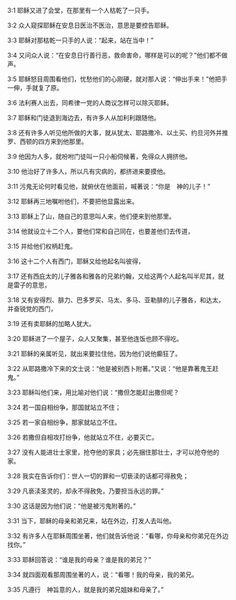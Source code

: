 <a id="1"></a>3:1  耶稣又进了会堂，在那里有一个人枯乾了一只手。  

<a id="2"></a>3:2  众人窥探耶稣在安息日医治不医治，意思是要控告耶稣。  

<a id="3"></a>3:3  耶稣对那枯乾一只手的人说：“起来，站在当中！”  

<a id="4"></a>3:4  又问众人说：“在安息日行善行恶，救命害命，哪样是可以的呢？”他们都不做声。  

<a id="5"></a>3:5  耶稣怒目周围看他们，忧愁他们的心刚硬，就对那人说：“伸出手来！”他把手一伸，手就复了原。  

<a id="6"></a>3:6  法利赛人出去，同希律一党的人商议怎样可以除灭耶稣。  

<a id="7"></a>3:7  耶稣和门徒退到海边去，有许多人从加利利跟随他。  

<a id="8"></a>3:8  还有许多人听见他所做的大事，就从犹太、耶路撒冷、以土买、约旦河外并推罗、西顿的四方来到他那里。  

<a id="9"></a>3:9  他因为人多，就吩咐门徒叫一只小船伺候著，免得众人拥挤他。  

<a id="10"></a>3:10  他治好了许多人，所以凡有灾病的，都挤进来要摸他。  

<a id="11"></a>3:11  污鬼无论何时看见他，就俯伏在他面前，喊著说：“你是　神的儿子！”  

<a id="12"></a>3:12  耶稣再三地嘱咐他们，不要把他显露出来。  

<a id="13"></a>3:13  耶稣上了山，随自己的意思叫人来，他们便来到他那里。  

<a id="14"></a>3:14  他就设立十二个人，要他们常和自己同在，也要差他们去传道，  

<a id="15"></a>3:15  并给他们权柄赶鬼。  

<a id="16"></a>3:16  这十二个人有西门，耶稣又给他起名叫彼得，  

<a id="17"></a>3:17  还有西庇太的儿子雅各和雅各的兄弟约翰，又给这两个人起名叫半尼其，就是雷子的意思，  

<a id="18"></a>3:18  又有安得烈、腓力、巴多罗买、马太、多马、亚勒腓的儿子雅各，和达太，并奋锐党的西门，  

<a id="19"></a>3:19  还有卖耶稣的加略人犹大。  

<a id="20"></a>3:20  耶稣进了一个屋子，众人又聚集，甚至他连饭也顾不得吃。  

<a id="21"></a>3:21  耶稣的亲属听见，就出来要拉住他，因为他们说他癫狂了。  

<a id="22"></a>3:22  从耶路撒冷下来的文士说：“他是被别西卜附著。”又说：“他是靠著鬼王赶鬼。”  

<a id="23"></a>3:23  耶稣叫他们来，用比喻对他们说：“撒但怎能赶出撒但呢？  

<a id="24"></a>3:24  若一国自相纷争，那国就站立不住；  

<a id="25"></a>3:25  若一家自相纷争，那家就站立不住。  

<a id="26"></a>3:26  若撒但自相攻打纷争，他就站立不住，必要灭亡。  

<a id="27"></a>3:27  没有人能进壮士家里，抢夺他的家具；必先捆住那壮士，才可以抢夺他的家。  

<a id="28"></a>3:28  我实在告诉你们：世人一切的罪和一切亵渎的话都可得赦免；  

<a id="29"></a>3:29  凡亵渎圣灵的，却永不得赦免，乃要担当永远的罪。”  

<a id="30"></a>3:30  这话是因为他们说：“他是被污鬼附著的。”  

<a id="31"></a>3:31  当下，耶稣的母亲和弟兄来，站在外边，打发人去叫他。  

<a id="32"></a>3:32  有许多人在耶稣周围坐著，他们就告诉他说：“看哪，你母亲和你弟兄在外边找你。”  

<a id="33"></a>3:33  耶稣回答说：“谁是我的母亲？谁是我的弟兄？”  

<a id="34"></a>3:34  就四面观看那周围坐著的人，说：“看哪！我的母亲，我的弟兄。  

<a id="35"></a>3:35  凡遵行　神旨意的人，就是我的弟兄姐妹和母亲了。”  
